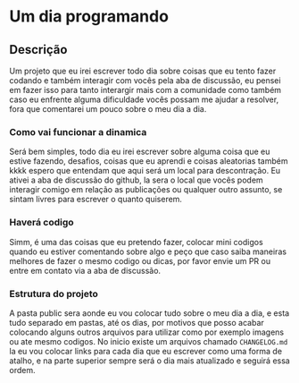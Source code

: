 # Um dia programando

## Descrição

Um projeto que eu irei escrever todo dia sobre coisas que eu tento fazer codando e também interagir com vocês pela aba de discussão, eu pensei em fazer isso para tanto interargir mais com a comunidade como também caso eu enfrente alguma dificuldade vocês possam me ajudar a resolver, fora que comentarei um pouco sobre o meu dia a dia.

### Como vai funcionar a dinamica

Será bem simples, todo dia eu irei escrever sobre alguma coisa que eu estive fazendo, desafios, coisas que eu aprendi e coisas aleatorias também kkkk espero que entendam que aqui será um local para descontração.
Eu ativei a aba de discussão do github, la sera o local que vocês podem interagir comigo em relação as publicações ou qualquer outro assunto, se sintam livres para escrever o quanto quiserem.

### Haverá codigo

Simm, é uma das coisas que eu pretendo fazer, colocar mini codigos quando eu estiver comentando sobre algo e peço que caso saiba maneiras melhores de fazer o mesmo codigo ou dicas, por favor envie um PR ou entre em contato via a aba de discussão.

### Estrutura do projeto

A pasta public sera aonde eu vou colocar tudo sobre o meu dia a dia, e esta tudo separado em pastas, até os dias, por motivos que posso acabar colocando alguns outros arquivos para utilizar como por exemplo imagens ou ate mesmo codigos.
No inicio existe um arquivos chamado `CHANGELOG.md` la eu vou colocar links para cada dia que eu escrever como uma forma de atalho, e na parte superior sempre será o dia mais atualizado e seguirá essa ordem.
